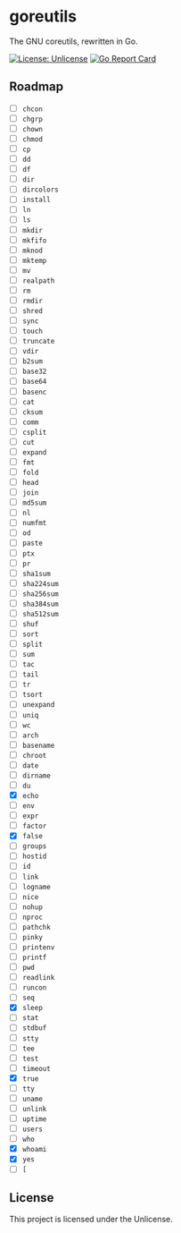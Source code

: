 # goreutils

The GNU coreutils, rewritten in Go.

[![License: Unlicense](https://img.shields.io/badge/license-unlicense-blue.svg)](./LICENSE)
[![Go Report Card](https://goreportcard.com/badge/codeberg.org/goreutils/goreutils)](https://goreportcard.com/report/codeberg.org/goreutils/goreutils)

## Roadmap

* [ ] `chcon`
* [ ] `chgrp`
* [ ] `chown`
* [ ] `chmod`
* [ ] `cp`
* [ ] `dd`
* [ ] `df`
* [ ] `dir`
* [ ] `dircolors`
* [ ] `install`
* [ ] `ln`
* [ ] `ls`
* [ ] `mkdir`
* [ ] `mkfifo`
* [ ] `mknod`
* [ ] `mktemp`
* [ ] `mv`
* [ ] `realpath`
* [ ] `rm`
* [ ] `rmdir`
* [ ] `shred`
* [ ] `sync`
* [ ] `touch`
* [ ] `truncate`
* [ ] `vdir`
* [ ] `b2sum`
* [ ] `base32`
* [ ] `base64`
* [ ] `basenc`
* [ ] `cat`
* [ ] `cksum`
* [ ] `comm`
* [ ] `csplit`
* [ ] `cut`
* [ ] `expand`
* [ ] `fmt`
* [ ] `fold`
* [ ] `head`
* [ ] `join`
* [ ] `md5sum`
* [ ] `nl`
* [ ] `numfmt`
* [ ] `od`
* [ ] `paste`
* [ ] `ptx`
* [ ] `pr`
* [ ] `sha1sum`
* [ ] `sha224sum`
* [ ] `sha256sum`
* [ ] `sha384sum`
* [ ] `sha512sum`
* [ ] `shuf`
* [ ] `sort`
* [ ] `split`
* [ ] `sum`
* [ ] `tac`
* [ ] `tail`
* [ ] `tr`
* [ ] `tsort`
* [ ] `unexpand`
* [ ] `uniq`
* [ ] `wc`
* [ ] `arch`
* [ ] `basename`
* [ ] `chroot`
* [ ] `date`
* [ ] `dirname`
* [ ] `du`
* [x] `echo`
* [ ] `env`
* [ ] `expr`
* [ ] `factor`
* [x] `false`
* [ ] `groups`
* [ ] `hostid`
* [ ] `id`
* [ ] `link`
* [ ] `logname`
* [ ] `nice`
* [ ] `nohup`
* [ ] `nproc`
* [ ] `pathchk`
* [ ] `pinky`
* [ ] `printenv`
* [ ] `printf`
* [ ] `pwd`
* [ ] `readlink`
* [ ] `runcon`
* [ ] `seq`
* [x] `sleep`
* [ ] `stat`
* [ ] `stdbuf`
* [ ] `stty`
* [ ] `tee`
* [ ] `test`
* [ ] `timeout`
* [x] `true`
* [ ] `tty`
* [ ] `uname`
* [ ] `unlink`
* [ ] `uptime`
* [ ] `users`
* [ ] `who`
* [x] `whoami`
* [x] `yes`
* [ ] `[`

## License

This project is licensed under the Unlicense.
